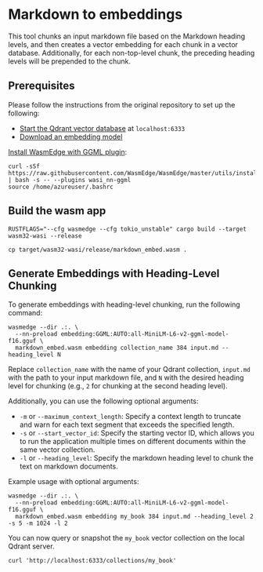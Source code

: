 # Markdown to embeddings 

This tool chunks an input markdown file based on the Markdown heading levels, and then creates a vector embedding for each chunk in a vector database. Additionally, for each non-top-level chunk, the preceding heading levels will be prepended to the chunk.

## Prerequisites

Please follow the instructions from the original repository to set up the following:

- [Start the Qdrant vector database](https://qdrant.tech/documentation/quick-start/) at `localhost:6333`
- [Download an embedding model](https://huggingface.co/gaianet/all-MiniLM-L6-v2-ggml-model-GGUF/blob/main/all-MiniLM-L6-v2-ggml-model-f16.gguf)

[Install WasmEdge with GGML plugin](https://wasmedge.org/docs/start/install):

```
curl -sSf https://raw.githubusercontent.com/WasmEdge/WasmEdge/master/utils/install.sh | bash -s -- --plugins wasi_nn-ggml
source /home/azureuser/.bashrc
```

## Build the wasm app

```
RUSTFLAGS="--cfg wasmedge --cfg tokio_unstable" cargo build --target wasm32-wasi --release

cp target/wasm32-wasi/release/markdown_embed.wasm .
```

## Generate Embeddings with Heading-Level Chunking

To generate embeddings with heading-level chunking, run the following command:

```
wasmedge --dir .:. \
  --nn-preload embedding:GGML:AUTO:all-MiniLM-L6-v2-ggml-model-f16.gguf \
  markdown_embed.wasm embedding collection_name 384 input.md --heading_level N
```

Replace `collection_name` with the name of your Qdrant collection, `input.md` with the path to your input markdown file, and `N` with the desired heading level for chunking (e.g., `2` for chunking at the second heading level).

Additionally, you can use the following optional arguments:

- `-m` or `--maximum_context_length`: Specify a context length to truncate and warn for each text segment that exceeds the specified length.
- `-s` or `--start_vector_id`: Specify the starting vector ID, which allows you to run the application multiple times on different documents within the same vector collection.
- `-l` or `--heading_level`: Specify the markdown heading level to chunk the text on markdown documents.

Example usage with optional arguments:

```
wasmedge --dir .:. \
  --nn-preload embedding:GGML:AUTO:all-MiniLM-L6-v2-ggml-model-f16.gguf \
  markdown_embed.wasm embedding my_book 384 input.md --heading_level 2 -s 5 -m 1024 -l 2
```

You can now query or snapshot the `my_book` vector collection on the local Qdrant server.

```
curl 'http://localhost:6333/collections/my_book'
```

